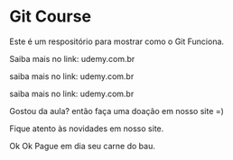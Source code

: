 # Git Course

Este é um respositório para mostrar como o Git Funciona.


Saiba mais no link: udemy.com.br

saiba mais no link: udemy.com.br

saiba mais no link: udemy.com.br



Gostou da aula? então faça uma doação em nosso site =)

Fique atento às novidades em nosso site.



Ok Ok 
Pague em dia seu carne do bau.
